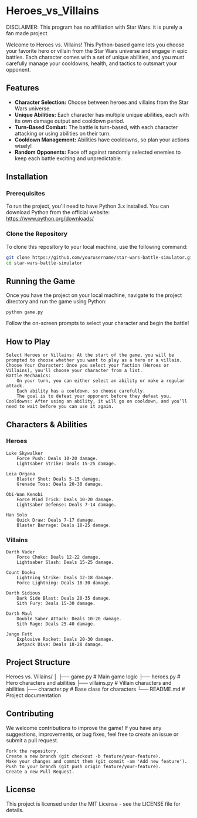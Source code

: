 # Heroes_vs_Villains


DISCLAIMER: This program has no affiliation with Star Wars. it is purely a fan made project

Welcome to Heroes vs. Villains! This Python-based game lets you choose your favorite hero or villain from the Star Wars universe and engage in epic battles. Each character comes with a set of unique abilities, and you must carefully manage your cooldowns, health, and tactics to outsmart your opponent.

## Features

- **Character Selection:** Choose between heroes and villains from the Star Wars universe.
- **Unique Abilities:** Each character has multiple unique abilities, each with its own damage output and cooldown period.
- **Turn-Based Combat:** The battle is turn-based, with each character attacking or using abilities on their turn.
- **Cooldown Management:** Abilities have cooldowns, so plan your actions wisely!
- **Random Opponents:** Face off against randomly selected enemies to keep each battle exciting and unpredictable.

## Installation

### Prerequisites

To run the project, you'll need to have Python 3.x installed. You can download Python from the official website: https://www.python.org/downloads/

### Clone the Repository

To clone this repository to your local machine, use the following command:

```bash
git clone https://github.com/yourusername/star-wars-battle-simulator.git
cd star-wars-battle-simulator
```

## Running the Game

Once you have the project on your local machine, navigate to the project directory and run the game using Python:

`python game.py`

Follow the on-screen prompts to select your character and begin the battle!

## How to Play

    Select Heroes or Villains: At the start of the game, you will be prompted to choose whether you want to play as a hero or a villain.
    Choose Your Character: Once you select your faction (Heroes or Villains), you'll choose your character from a list.
    Battle Mechanics:
        On your turn, you can either select an ability or make a regular attack.
        Each ability has a cooldown, so choose carefully.
        The goal is to defeat your opponent before they defeat you.
    Cooldowns: After using an ability, it will go on cooldown, and you’ll need to wait before you can use it again.

## Characters & Abilities
### Heroes

    Luke Skywalker
        Force Push: Deals 10-20 damage.
        Lightsaber Strike: Deals 15-25 damage.

    Leia Organa
        Blaster Shot: Deals 5-15 damage.
        Grenade Toss: Deals 20-30 damage.

    Obi-Wan Kenobi
        Force Mind Trick: Deals 10-20 damage.
        Lightsaber Defense: Deals 7-14 damage.

    Han Solo
        Quick Draw: Deals 7-17 damage.
        Blaster Barrage: Deals 18-25 damage.

### Villains

    Darth Vader
        Force Choke: Deals 12-22 damage.
        Lightsaber Slash: Deals 15-25 damage.

    Count Dooku
        Lightning Strike: Deals 12-18 damage.
        Force Lightning: Deals 18-30 damage.

    Darth Sidious
        Dark Side Blast: Deals 20-35 damage.
        Sith Fury: Deals 15-30 damage.

    Darth Maul
        Double Saber Attack: Deals 10-20 damage.
        Sith Rage: Deals 25-40 damage.

    Jango Fett
        Explosive Rocket: Deals 20-30 damage.
        Jetpack Dive: Deals 18-28 damage.

## Project Structure

Heroes vs. Villains/
│
├── game.py          # Main game logic
├── heroes.py        # Hero characters and abilities
├── villains.py      # Villain characters and abilities
├── character.py     # Base class for characters
└── README.md        # Project documentation

## Contributing

We welcome contributions to improve the game! If you have any suggestions, improvements, or bug fixes, feel free to create an issue or submit a pull request.

    Fork the repository.
    Create a new branch (git checkout -b feature/your-feature).
    Make your changes and commit them (git commit -am 'Add new feature').
    Push to your branch (git push origin feature/your-feature).
    Create a new Pull Request.

## License

This project is licensed under the MIT License - see the LICENSE file for details.


